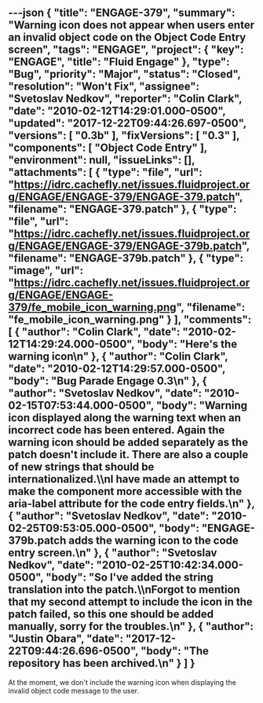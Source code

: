 ---json
{
  "title": "ENGAGE-379",
  "summary": "Warning icon does not appear when users enter an invalid object code on the Object Code Entry screen",
  "tags": "ENGAGE",
  "project": {
    "key": "ENGAGE",
    "title": "Fluid Engage"
  },
  "type": "Bug",
  "priority": "Major",
  "status": "Closed",
  "resolution": "Won't Fix",
  "assignee": "Svetoslav Nedkov",
  "reporter": "Colin Clark",
  "date": "2010-02-12T14:29:01.000-0500",
  "updated": "2017-12-22T09:44:26.697-0500",
  "versions": [
    "0.3b"
  ],
  "fixVersions": [
    "0.3"
  ],
  "components": [
    "Object Code Entry"
  ],
  "environment": null,
  "issueLinks": [],
  "attachments": [
    {
      "type": "file",
      "url": "https://idrc.cachefly.net/issues.fluidproject.org/ENGAGE/ENGAGE-379/ENGAGE-379.patch",
      "filename": "ENGAGE-379.patch"
    },
    {
      "type": "file",
      "url": "https://idrc.cachefly.net/issues.fluidproject.org/ENGAGE/ENGAGE-379/ENGAGE-379b.patch",
      "filename": "ENGAGE-379b.patch"
    },
    {
      "type": "image",
      "url": "https://idrc.cachefly.net/issues.fluidproject.org/ENGAGE/ENGAGE-379/fe_mobile_icon_warning.png",
      "filename": "fe_mobile_icon_warning.png"
    }
  ],
  "comments": [
    {
      "author": "Colin Clark",
      "date": "2010-02-12T14:29:24.000-0500",
      "body": "Here's the warning icon\n"
    },
    {
      "author": "Colin Clark",
      "date": "2010-02-12T14:29:57.000-0500",
      "body": "Bug Parade Engage 0.3\n"
    },
    {
      "author": "Svetoslav Nedkov",
      "date": "2010-02-15T07:53:44.000-0500",
      "body": "Warning icon displayed along the warning text when an incorrect code has been entered. Again the warning icon should be added separately as the patch doesn't include it. There are also a couple of new strings that should be internationalized.\\\nI have made an attempt to make the component more accessible with the aria-label attribute for the code entry fields.\n"
    },
    {
      "author": "Svetoslav Nedkov",
      "date": "2010-02-25T09:53:05.000-0500",
      "body": "ENGAGE-379b.patch adds the warning icon to the code entry screen.\n"
    },
    {
      "author": "Svetoslav Nedkov",
      "date": "2010-02-25T10:42:34.000-0500",
      "body": "So I've added the string translation into the patch.\\\nForgot to mention that my second attempt to include the icon in the patch failed, so this one should be added manually, sorry for the troubles.\n"
    },
    {
      "author": "Justin Obara",
      "date": "2017-12-22T09:44:26.696-0500",
      "body": "The repository has been archived.\n"
    }
  ]
}
---
At the moment, we don't include the warning icon when displaying the invalid object code message to the user.

        
